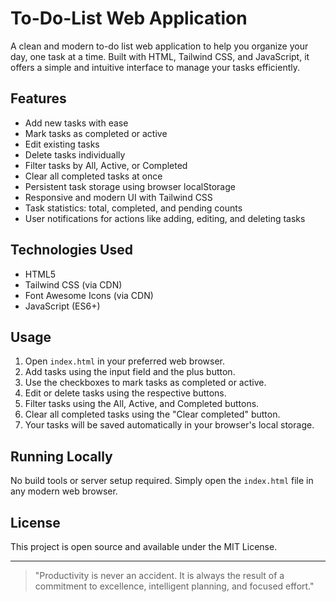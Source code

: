 # To-Do-List Web Application

A clean and modern to-do list web application to help you organize your day, one task at a time. Built with HTML, Tailwind CSS, and JavaScript, it offers a simple and intuitive interface to manage your tasks efficiently.

## Features

- Add new tasks with ease
- Mark tasks as completed or active
- Edit existing tasks
- Delete tasks individually
- Filter tasks by All, Active, or Completed
- Clear all completed tasks at once
- Persistent task storage using browser localStorage
- Responsive and modern UI with Tailwind CSS
- Task statistics: total, completed, and pending counts
- User notifications for actions like adding, editing, and deleting tasks

## Technologies Used

- HTML5
- Tailwind CSS (via CDN)
- Font Awesome Icons (via CDN)
- JavaScript (ES6+)

## Usage

1. Open `index.html` in your preferred web browser.
2. Add tasks using the input field and the plus button.
3. Use the checkboxes to mark tasks as completed or active.
4. Edit or delete tasks using the respective buttons.
5. Filter tasks using the All, Active, and Completed buttons.
6. Clear all completed tasks using the "Clear completed" button.
7. Your tasks will be saved automatically in your browser's local storage.

## Running Locally

No build tools or server setup required. Simply open the `index.html` file in any modern web browser.

## License

This project is open source and available under the MIT License.

---

> "Productivity is never an accident. It is always the result of a commitment to excellence, intelligent planning, and focused effort."
